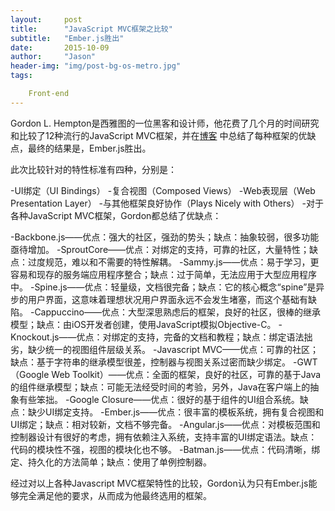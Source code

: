 ```yaml
---
layout:     post
title:      "JavaScript MVC框架之比较"
subtitle:   "Ember.js胜出"
date:       2015-10-09 
author:     "Jason"
header-img: "img/post-bg-os-metro.jpg"
tags:

    Front-end
---
```

Gordon L. Hempton是西雅图的一位黑客和设计师，他花费了几个月的时间研究和比较了12种流行的JavaScript MVC框架，并在[博客](http://codebrief.com/2012/01/the-top-10-javascript-mvc-frameworks-reviewed/)
中总结了每种框架的优缺点，最终的结果是，Ember.js胜出。

此次比较针对的特性标准有四种，分别是：

-UI绑定（UI Bindings）
-复合视图（Composed Views）
-Web表现层（Web Presentation Layer）
-与其他框架良好协作（Plays Nicely with Others）
-对于各种JavaScript MVC框架，Gordon都总结了优缺点：

-Backbone.js——优点：强大的社区，强劲的势头；缺点：抽象较弱，很多功能亟待增加。
-SproutCore——优点：对绑定的支持，可靠的社区，大量特性；缺点：过度规范，难以和不需要的特性解耦。
-Sammy.js——优点：易于学习，更容易和现存的服务端应用程序整合；缺点：过于简单，无法应用于大型应用程序中。
-Spine.js——优点：轻量级，文档很完备；缺点：它的核心概念“spine”是异步的用户界面，这意味着理想状况用户界面永远不会发生堵塞，而这个基础有缺陷。
-Cappuccino——优点：大型深思熟虑后的框架，良好的社区，很棒的继承模型；缺点：由iOS开发者创建，使用JavaScript模拟Objective-C。
-Knockout.js——优点：对绑定的支持，完备的文档和教程；缺点：绑定语法拙劣，缺少统一的视图组件层级关系。
-Javascript MVC——优点：可靠的社区；缺点：基于字符串的继承模型很差，控制器与视图关系过密而缺少绑定。
-GWT（Google Web Toolkit）——优点：全面的框架，良好的社区，可靠的基于Java的组件继承模型；缺点：可能无法经受时间的考验，另外，Java在客户端上的抽象有些笨拙。
-Google Closure——优点：很好的基于组件的UI组合系统。缺点：缺少UI绑定支持。
-Ember.js——优点：很丰富的模板系统，拥有复合视图和UI绑定；缺点：相对较新，文档不够完备。
-Angular.js——优点：对模板范围和控制器设计有很好的考虑，拥有依赖注入系统，支持丰富的UI绑定语法。缺点：代码的模块性不强，视图的模块化也不够。
-Batman.js——优点：代码清晰，绑定、持久化的方法简单；缺点：使用了单例控制器。

经过对以上各种Javascript MVC框架特性的比较，Gordon认为只有Ember.js能够完全满足他的要求，从而成为他最终选用的框架。

